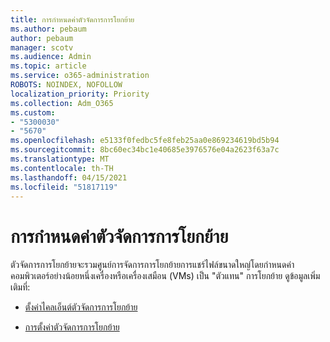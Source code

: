 ```yaml
---
title: การกําหนดค่าตัวจัดการการโยกย้าย
ms.author: pebaum
author: pebaum
manager: scotv
ms.audience: Admin
ms.topic: article
ms.service: o365-administration
ROBOTS: NOINDEX, NOFOLLOW
localization_priority: Priority
ms.collection: Adm_O365
ms.custom:
- "5300030"
- "5670"
ms.openlocfilehash: e5133f0fedbc5fe8feb25aa0e869234619bd5b94
ms.sourcegitcommit: 8bc60ec34bc1e40685e3976576e04a2623f63a7c
ms.translationtype: MT
ms.contentlocale: th-TH
ms.lasthandoff: 04/15/2021
ms.locfileid: "51817119"
---
```

# <a name="configuring-migration-manager"></a>การกําหนดค่าตัวจัดการการโยกย้าย

ตัวจัดการการโยกย้ายจะรวมศูนย์การจัดการการโยกย้ายการแชร์ไฟล์ขนาดใหญ่โดยกําหนดค่าคอมพิวเตอร์อย่างน้อยหนึ่งเครื่องหรือเครื่องเสมือน (VMs) เป็น "ตัวแทน" การโยกย้าย ดูข้อมูลเพิ่มเติมที่:

- [ตั้งค่าไคลเอ็นต์ตัวจัดการการโยกย้าย](https://docs.microsoft.com/sharepointmigration/mm-setup-clients)

- [การตั้งค่าตัวจัดการการโยกย้าย](https://docs.microsoft.com/sharepointmigration/mm-settings)
